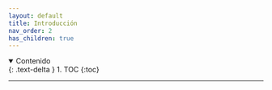 ```yaml
---
layout: default
title: Introducción
nav_order: 2
has_children: true
---
```


<details open markdown="block">
  <summary>
    Contenido
  </summary>
  {: .text-delta }
1. TOC
{:toc}
</details>


---